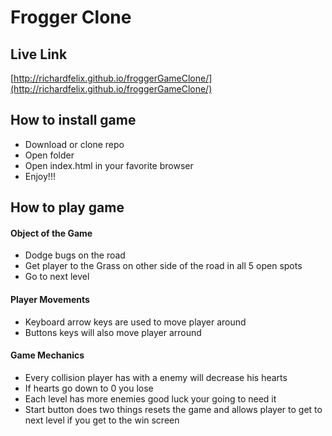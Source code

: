 # Frogger Clone

## Live Link
[http://richardfelix.github.io/froggerGameClone/](http://richardfelix.github.io/froggerGameClone/)

## How to install game
- Download or clone repo
- Open folder
- Open index.html in your favorite browser
- Enjoy!!!

## How to play game

#### Object of the Game
- Dodge bugs on the road
- Get player to the Grass on other side of the road in all 5 open spots
- Go to next level

#### Player Movements
- Keyboard arrow keys are used to move player around
- Buttons keys will also move player arround

#### Game Mechanics
- Every collision player has with a enemy will decrease his hearts
- If hearts go down to 0 you lose
- Each level has more enemies good luck your going to need it
- Start button does two things resets the game and allows player to get to next level if you get to the win screen
